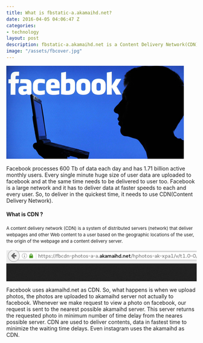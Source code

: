 ```yaml
---
title: What is fbstatic-a.akamaihd.net?
date: 2016-04-05 04:06:47 Z
categories:
- technology
layout: post
description: fbstatic-a.akamaihd.net is a Content Delivery Network(CDN) used by facebook
image: "/assets/fbcover.jpg"
---
```


<img src="/assets/fbcover.jpg" alt="akamaihd why is used" align="centre">

Facebook processes 600 Tb of data each day and has 1.71 billion active monthly  users. Every single minute huge size of user data are uploaded to facebook and at the same time needs to be delivered to user too. Facebook is a large network and it has to deliver data at faster speeds to each and every user. So, to deliver in the quickest time, it needs to use CDN(Content Delivery Network).

#### What is CDN ? ####
<div class="ab">	<small>A content delivery network (CDN) is a system of distributed servers (network) that deliver webpages and other Web content to a user based on the geographic locations of the user, the origin of the webpage and a content delivery server.
</small>
</div>

<br>
<img src="/assets/bf1.png" alt="akamaihd why is used" align="middle">

Facebook uses akamaihd.net as CDN. So, what happens is when we upload photos, the photos are uploaded to akamaihd server not actually to facebook. Whenever we make request to view a photo on facebook, our request is sent to the nearest possible akamaihd server. This server returns the requested photo in minimum number of time delay from the neares possible server. CDN are used to deliver contents, data in fastest time to minimize the waiting time delays. Even instagram uses the akamaihd as CDN.
